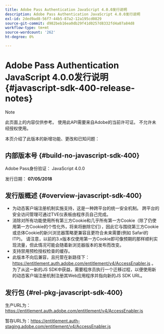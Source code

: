 ```yaml
---
title: Adobe Pass Authentication JavaScript 4.0.0发行说明
description: Adobe Pass Authentication JavaScript 4.0.0发行说明
exl-id: 2ded9ad8-56f7-44b5-87a2-12a195cd0829
source-git-commit: d982beb16ea0db29f41d0257d8332fd4a07a84d8
workflow-type: tm+mt
source-wordcount: '262'
ht-degree: 0%

---
```


# Adobe Pass Authentication JavaScript 4.0.0发行说明 {#javascript-sdk-400-release-notes}

>[!NOTE]
>
>此页面上的内容仅供参考。 使用此API需要来自Adobe的当前许可证。 不允许未经授权使用。

本页介绍了此版本的新增功能、更改和已知问题：

## 内部版本号 {#build-no-javascript-sdk-400}

Adobe Pass身份验证： JavaScript 4.0.0

发行日期： **07/05/2018**


## 发行版概述 {#overview-javascript-sdk-400}

* 为动态客户端注册机制实施支持，这是一种跨平台的统一安全机制。 跨平台的安全访问管理可通过TVE仪表板由程序员自己完成。
* 消除对所有功能使用所有第三方Cookie和几乎所有第一方Cookie（除了仍使用第一方Cookie的个性化外，将来将删除它们），因此它与围绕第三方Cookie或总体Cookie的新兴浏览器策略更兼容且更符合未来需要(例如 Safari的ITP)。 请注意，以前的3.x版本仅使用第一方Cookie即可像预期的那样顺利实现流量，但此情况可能会随着新浏览器版本的发布而改变。
* 支持禁用预检授权检查的缓存。
* 此版本不向后兼容，且托管在新路径下： https://entitlement.auth.adobe.com/entitlement/v4/AccessEnabler.js 。 为了从这一新的JS SDK中获益，需要程序员执行一个迁移过程，以便使用新的动态客户端注册机制注册其Web应用程序并指向新的JS SDK URL。


## 发行包 {#rel-pkg-javascript-sdk-400}

生产URL为：https://entitlement.auth.adobe.com/entitlement/v4/AccessEnabler.js

暂存URL为：https://entitlement.auth-staging.adobe.com/entitlement/v4/AccessEnabler.js
